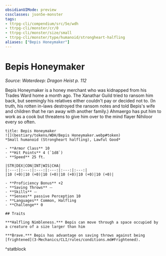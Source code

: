 ```yaml
---
obsidianUIMode: preview
cssclasses: json5e-monster
tags:
- ttrpg-cli/compendium/src/5e/wdh
- ttrpg-cli/monster/cr/0
- ttrpg-cli/monster/size/small
- ttrpg-cli/monster/type/humanoid/strongheart-halfling
aliases: ["Bepis Honeymaker"]
---
```

# Bepis Honeymaker
*Source: Waterdeep: Dragon Heist p. 112*  

Bepis Honeymaker is a honey merchant who was kidnapped from his Trades Ward home a month ago. The Xanathar Guild tried to ransom him back, but seemingly his relatives either couldn't pay or decided not to. (In truth, his rotten in-laws destroyed the ransom notes and told Bepis's wife and children that he ran away with another family.) Ahmaergo has put him to work as a cook but threatens to give him over to the mind flayer Nihiloor every so often.

```ad-statblock
title: Bepis Honeymaker
![](bestiary/tokens/WDH/Bepis Honeymaker.webp#token)
*Small humanoid (Strongheart halfling), Lawful Good*

- **Armor Class** 10
- **Hit Points** 4 (`1d8`)
- **Speed** 25 ft.

|STR|DEX|CON|INT|WIS|CHA|
|:---:|:---:|:---:|:---:|:---:|:---:|
|10 (+0)|10 (+0)|10 (+0)|10 (+0)|10 (+0)|10 (+0)|

- **Proficiency Bonus** +2
- **Saving Throws** ⏤
- **Skills** ⏤
- **Senses** passive Perception 10
- **Languages** Common, Halfling
- **Challenge** 0

## Traits

***Halfling Nimbleness.*** Bepis can move through a space occupied by a creature of a size larger than him

***Brave.*** Bepis has advantage on saving throws against being [frightened](3-Mechanics/CLI/rules/conditions.md#Frightened).
```
^statblock